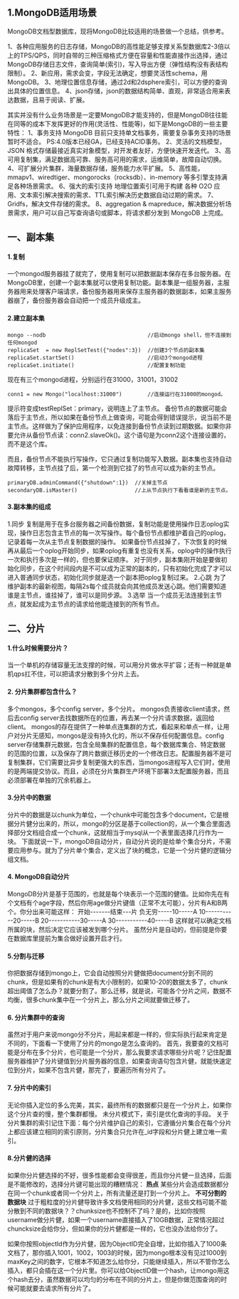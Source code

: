 ## 1.MongoDB适用场景

MongoDB文档型数据库，现将MongoDB比较适用的场景做一个总结，供参考。

1、各种应用服务的日志存储，MongoDB的高性能足够支撑关系型数据库2-3倍以上的TPS/QPS，同时自带的三种压缩格式方便在容量和性能直接作出选择，通过MongoDB存储日志文件，查询简单(索引)，写入导出方便（弹性结构没有表结构限制）。
2、新应用，需求会变，字段无法确定，想要灵活性schema，用MongoDB。
3、地理位置信息存储，通过2d和2dsphere索引，可以方便的查询出具体的位置信息。
4、json存储，json的数据结构简单、直观，非常适合用来表达数据，且易于阅读、扩展。

其实并没有什么业务场景是一定要MongoDB才能支持的，但是MongoDB往往能在同等的成本下发挥更好的作用(灵活性、性能等)，如下是MongoDB的一些主要特性：
1、事务支持   MongoDB 目前只支持单文档事务，需要复杂事务支持的场景暂时不适合。
PS:4.0版本已经GA，已经支持ACID事务。
2、灵活的文档模型，JSON 格式存储最接近真实对象模型，对开发者友好，方便快速开发迭代。
3、高可用复制集，满足数据高可靠、服务高可用的需求，运维简单，故障自动切换。
4、可扩展分片集群，海量数据存储，服务能力水平扩展。
5、高性能，mmapv1、wiredtiger、mongorocks（rocksdb）、in-memory 等多引擎支持满足各种场景需求。
6、强大的索引支持  地理位置索引可用于构建 各种 O2O 应用、文本索引解决搜索的需求、TTL索引解决历史数据自动过期的需求。
7、Gridfs，解决文件存储的需求。
8、aggregation & mapreduce，解决数据分析场景需求，用户可以自己写查询语句或脚本，将请求都分发到 MongoDB 上完成。

## 一、副本集

#### 1.复制
一个mongod服务器挂了就完了，使用复制可以把数据副本保存在多台服务器。在MongoDB里，创建一个副本集就可以使用复制功能。副本集是一组服务器，主服务器用来处理客户端请求，备份服务器用来保存主服务器的数据副本，如果主服务器崩了，备份服务器会自动把一个成员升级成主。

#### 2.建立副本集 
```
mongo --nodb                                //启动mongo shell，但不连接到任何mongod
replicaSet  = new ReplSetTest({"nodes":3})  //创建3个节点的副本集
replicaSet.startSet()                       //启动3个mongod进程
replicaSet.initiate()                       //配置复制功能
 ```
现在有三个mongod进程，分别运行在31000，31001，31002
 ```
conn1 = new Mongo("localhost:31000")        //连接运行在31000的mongod。
```
提示符变成testReplSet：primary，说明连上了主节点。
备份节点的数据可能会落后于主节点，所以如果在备份节点上做查询，可能会得到错误提示，说当前不是主节点。这样做为了保护应用程序，以免连接到备份节点读到过期数据。如果你非要允许从备份节点读：conn2.slaveOk()。这个语句是为conn2这个连接设置的，而不是这个库。

而且，备份节点不能执行写操作，它只通过复制功能写入数据。副本集也支持自动故障转移，主节点挂了后，第一个检测到它挂了的节点可以成为新的主节点。
```
primaryDB.adminCommand({"shutdown":1})  //关掉主节点
secondaryDB.isMaster()                  //上从节点执行下看看谁是新的主节点。
```

#### 3.副本集的组成
1.同步
复制是用于在多台服务器之间备份数据，复制功能是使用操作日志oplog实现，操作日志包含主节点的每一次写操作。每个备份节点都维护着自己的oplog，记录着每一次从主节点复制数据的操作。
如果备份节点挂掉了，下次恢复的时候再从最后一个oplog开始同步，如果oplog有重复也没有关系，oplog中的操作执行一次和执行多次是一样的，但也要保证顺序。
对于同步，副本集刚开始是要做初始化同步，在这个时间段内是不可以成为正常的副本的，只有初始化完成了才可以进入普通同步状态，初始化同步就是选一个副本把oplog复制过来。
2.心跳
为了维护副本的最新视图，每隔2s每个成员就会向其他成员发送心跳。他们需要知道谁是主节点，谁挂掉了，谁可以是同步源。
3.选举
当一个成员无法连接到主节点，就发起成为主节点的请求给他能连接到的所有节点。

## 二、分片

#### 1.什么时候需要分片？
当一个单机的存储容量无法支撑的时候，可以用分片做水平扩容；还有一种就是单机qps扛不住，可以把请求分散到多个分片上去。

#### 2. 分片集群都包含什么？
多个mongos，多个config server，多个分片。
mongos负责接收client请求，然后去config server去找数据所在的位置，再去某一个分片请求数据，返回给client。
mongos的存在提供了一种单点连集群的方式，看起来和单点一样，让用户对分片无感知，mongos是没有持久化的，所以不保存任何配置信息。config server存储集群元数据，包含全局集群的配置信息，每个数据库集合、特定数据的范围的位置，以及保存了跨片数据迁移历史的一个修改日志。配置服务器不是可复制集群，它们需要比异步复制更强大的东西，当mongos进程写入它们时，使用的是两端提交协议。而且，必须在分片集群生产环境下部署3太配置服务器，而且必须部署在单独的冗余机器上。

#### 3.分片中的数据
分片中的数据是以chunk为单位，一个chunk中可能包含多个document，它是根据分片健分出来的，所以，mongo的分区是基于collection的，从一个集合里面选择部分文档组合成一个chunk，这就相当于mysql从一个表里面选择几行作为一块。
下面就说一下，mongoDB自动分片，自动分片说的是给单个集合分片，不需要应用参与。就为了分片单个集合，定义出了块的概念，它是一个分片健的逻辑分组文档。

#### 4. MongoDB自动分片
MongoDB分片是基于范围的，也就是每个块表示一个范围的健值。比如你先在有个文档有个age字段，然后你用age做分片键值（正常不太可能），分片有A和B两个。你分出来可能这样：
 开始-------结束---片
负无穷-----10-----A
10-----------20-----B
20-----------30-----A
30-----------40-----B 
这样就可以确定文档所属的块，然后决定它应该被发到哪个分片。
虽然分片是自动的，但前提是你要在数据库里提前为集合做好设置开启才行。

#### 5.分割与迁移
你把数据存储到mongo上，它会自动按照分片健做把document分到不同的chunk，但是如果有的chunk是有大小限制的，如果10-20的数据太多了，chunk超出阈值了怎么办？就要分割了。那么迁移，就是说，可能各个分片之间，数据不均衡，很多chunk集中在一个分片上，那么分片之间就要做迁移了。

#### 6. 分片集群中的查询
虽然对于用户来说mongo分不分片，用起来都是一样的，但实际执行起来肯定是不同的，下面看一下使用了分片的mongo是怎么查询的。
首先，我要查的文档可能是分布在多个分片，也可能是一个分片，那么我要求请求哪些分片呢？记住配置服务器维护了分片键值到分片服务器的信息，如果查询语句包含片健，就能快速定位到分片，如果不包含片健，那完了，要遍历所有分片了。

#### 7. 分片中的索引
无论你插入定位的多么完美，其实，最终所有的数据都只是在一个分片上，如果你这个分片查的慢，整个集群都慢。
未分片模式下，索引是优化查询的手段。
关于分片集群的索引记住下面：每个分片维护自己的索引，它遵循分片集合在每个分片上都应该建立相同的索引原则，分片集合只允许在_id字段和分片健上建立唯一索引。

#### 8.分片健的选择
如果你分片健选择的不好，很多性能都会变得很差，而且你分片健一旦选择，后面是不能修改的，选择分片键可能出现的糟糕情况：
**热点** 某些分片会造成数据都分在同一个chunk或者同一个分片上，所有流量还是打到一个分片上。
**不可分割的数据块** 过于粗粒度的分片健导致许多文档使用相同的分片健，这些文档可能不能分散到不同的数据块？？chunksize也不控制不了吗？是的，比如你按照username做分片健，如果一个username直接插入了10GB数据，正常情况超过chuncksize会给你分，但如果你的分片健都是一样的，它也没办法给你分了。

如果你按照objectId作为分片健，因为ObjectID完全自增，比如你插入了1000条文档了，那你插入1001，1002，1003的时候，因为mongo根本没有见过1000到maxKey之间的数字，它根本不知道怎么给你分，只能继续插入，所以不管你怎么插入，都只会插在这一个分片里。你可以给ObjectID做一个hash，让mongo用这个hash去分，虽然数据可以均匀的分布在不同的分片上，但是你做范围查询的时候可能就要去请求所有分片了。

    

